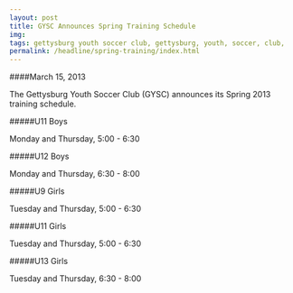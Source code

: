 ```yaml
---
layout: post
title: GYSC Announces Spring Training Schedule
img: 
tags: gettysburg youth soccer club, gettysburg, youth, soccer, club,
permalink: /headline/spring-training/index.html
---
```


####March 15, 2013

The Gettysburg Youth Soccer Club (GYSC) announces its Spring 2013 training schedule.

#####U11 Boys

Monday and Thursday, 5:00 - 6:30

#####U12 Boys

Monday and Thursday, 6:30 - 8:00

#####U9 Girls

Tuesday and Thursday, 5:00 - 6:30

#####U11 Girls

Tuesday and Thursday, 5:00 - 6:30

#####U13 Girls

Tuesday and Thursday, 6:30 - 8:00

